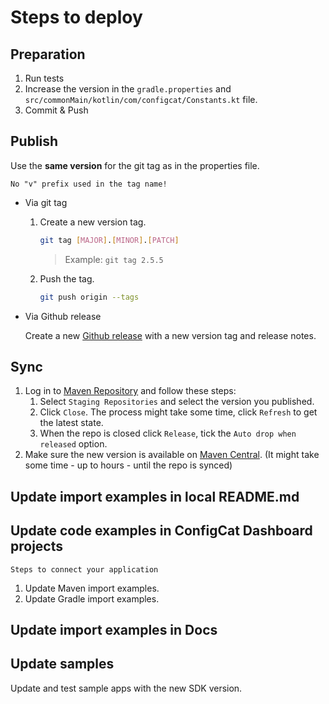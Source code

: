 # Steps to deploy

## Preparation

1. Run tests
3. Increase the version in the `gradle.properties` and `src/commonMain/kotlin/com/configcat/Constants.kt` file.
4. Commit & Push

## Publish

Use the **same version** for the git tag as in the properties file.

`No "v" prefix used in the tag name!`

- Via git tag
    1. Create a new version tag.
       ```bash
       git tag [MAJOR].[MINOR].[PATCH]
       ```
       > Example: `git tag 2.5.5`
    2. Push the tag.
       ```bash
       git push origin --tags
       ```
- Via Github release

  Create a new [Github release](https://github.com/configcat/kotlin-sdk/releases) with a new version tag and release
  notes.

## Sync

1. Log in to [Maven Repository](https://oss.sonatype.org/) and follow these steps:
   1. Select `Staging Repositories` and select the version you published.
   2. Click `Close`. The process might take some time, click `Refresh` to get the latest state.
   3. When the repo is closed click `Release`, tick the `Auto drop when released` option.
2. Make sure the new version is available
   on [Maven Central](https://search.maven.org/artifact/com.configcat/configcat-kotlin-client). (It might take some time - up to hours - until the repo is synced)


## Update import examples in local README.md

## Update code examples in ConfigCat Dashboard projects

`Steps to connect your application`

1. Update Maven import examples.
2. Update Gradle import examples.

## Update import examples in Docs

## Update samples

Update and test sample apps with the new SDK version.
